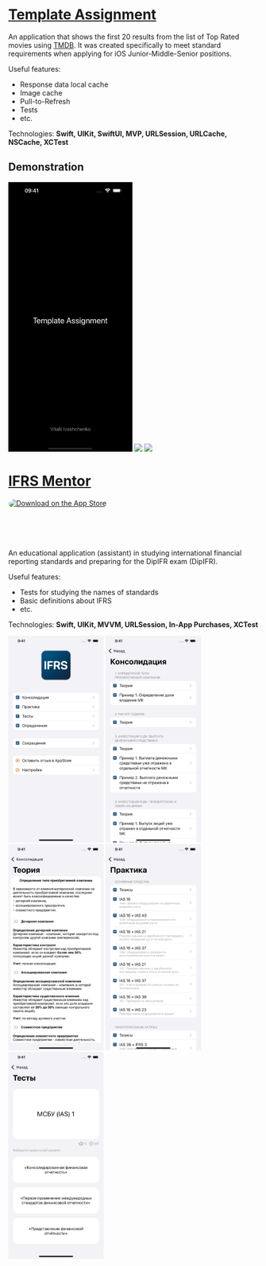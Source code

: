 # [Template Assignment](https://github.com/v-ivashchenko/template-assignment/tree/main)

An application that shows the first 20 results from the list of Top Rated movies using [TMDB](https://developer.themoviedb.org/docs). It was created specifically to meet standard requirements when applying for iOS Junior-Middle-Senior positions.

Useful features:
- Response data local cache
- Image cache
- Pull-to-Refresh
- Tests
- etc.

Technologies: 
**Swift, UIKit, SwiftUI, MVP, URLSession, URLCache, NSCache, XCTest**

## Demonstration
<p>
  <img src='https://github.com/v-ivashchenko/template-assignment/blob/main/README/img1.png' width='250'>
  <img src='https://github.com/v-ivashchenko/template-assignment/blob/main/README/img2.png' width='250'>
  <img src='https://github.com/v-ivashchenko/template-assignment/blob/main/README/img3.png' width='250'>
</p>

# [IFRS Mentor](https://apps.apple.com/ua/app/ifrs-mentor/id1611084704) 
<a href="https://apps.apple.com/us/app/ifrs-mentor/id1611084704?itsct=apps_box_badge&amp;itscg=30200" style="display: inline-block; overflow: hidden; border-radius: 13px; width: 250px; height: 83px;"><img src="https://tools.applemediaservices.com/api/badges/download-on-the-app-store/black/en-us?size=250x83&amp;releaseDate=1645401600" alt="Download on the App Store" style="border-radius: 13px; width: 250px; height: 83px;"></a>

An educational application (assistant) in studying international financial reporting standards and preparing for the DipIFR exam (DipIFR).

Useful features:
- Tests for studying the names of standards
- Basic definitions about IFRS
- etc.

Technologies: 
**Swift, UIKit, MVVM, URLSession, In-App Purchases, XCTest**

<p>
  <img src="IFRS%20Mentor/6_5_1.png" width="192">
  <img src="IFRS%20Mentor/6_5_2.png" width="192">
  <img src="IFRS%20Mentor/6_5_3.png" width="192">
  <img src="IFRS%20Mentor/6_5_4.png" width="192">
  <img src="IFRS%20Mentor/6_5_6.png" width="192">
</p>
